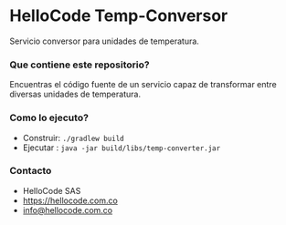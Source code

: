 # HelloCode Temp-Conversor #

Servicio conversor para unidades de temperatura.

### Que contiene este repositorio? ###

Encuentras el código fuente de un servicio capaz de transformar
entre diversas unidades de temperatura. 

### Como lo ejecuto? ###

* Construir: `./gradlew build`
* Ejecutar : `java -jar build/libs/temp-converter.jar`


### Contacto ###

* HelloCode SAS
* https://hellocode.com.co
* info@hellocode.com.co
